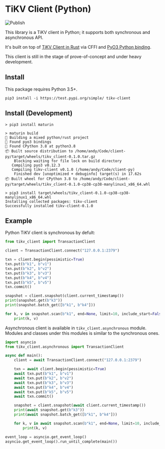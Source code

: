 # TiKV Client (Python)

![Publish](https://github.com/tikv/client-py/workflows/Publish/badge.svg)

This library is a TiKV client in Python; it supports both synchronous and asynchronous API. 

It's built on top of 
[TiKV Client in Rust](https://github.com/tikv/client-rust) via 
CFFI and [PyO3 Python binding](https://github.com/PyO3/pyo3). 

This client is still in the stage of prove-of-concept and under heavy development.

## Install

This package requires Python 3.5+.

```
pip3 install -i https://test.pypi.org/simple/ tikv-client
```

## Install (Development)

```
> pip3 install maturin

> maturin build
🍹 Building a mixed python/rust project
🔗 Found pyo3 bindings
🐍 Found CPython 3.8 at python3.8
📦 Built source distribution to /home/andy/Code/client-py/target/wheels/tikv_client-0.1.0.tar.gz
    Blocking waiting for file lock on build directory
   Compiling pyo3 v0.12.3
   Compiling tikv-client v0.1.0 (/home/andy/Code/client-py)
    Finished dev [unoptimized + debuginfo] target(s) in 17.62s
📦 Built wheel for CPython 3.8 to /home/andy/Code/client-py/target/wheels/tikv_client-0.1.0-cp38-cp38-manylinux1_x86_64.whl

> pip3 install target/wheels/tikv_client-0.1.0-cp38-cp38-manylinux1_x86_64.whl
Installing collected packages: tikv-client
Successfully installed tikv-client-0.1.0
```

## Example

Python TiKV client is synchronous by defult:

```python
from tikv_client import TransactionClient

client = TransactionClient.connect("127.0.0.1:2379")

txn = client.begin(pessimistic=True)
txn.put(b"k1", b"v1")
txn.put(b"k2", b"v2")
txn.put(b"k3", b"v3")
txn.put(b"k4", b"v4")
txn.put(b"k5", b"v5")
txn.commit()

snapshot = client.snapshot(client.current_timestamp())
print(snapshot.get(b"k3"))
print(snapshot.batch_get([b"k1", b"k4"]))

for k, v in snapshot.scan(b"k1", end=None, limit=10, include_start=False):
    print(k, v)
```

Asynchronous client is available in `tikv_client.asynchronous` module. Modules and classes under this modules is similar to the synchronous ones.

```python
import asyncio
from tikv_client.asynchronous import TransactionClient

async def main():
    client = await TransactionClient.connect("127.0.0.1:2379")

    txn = await client.begin(pessimistic=True)
    await txn.put(b"k1", b"v1")
    await txn.put(b"k2", b"v2")
    await txn.put(b"k3", b"v3")
    await txn.put(b"k4", b"v4")
    await txn.put(b"k5", b"v5")
    await txn.commit()

    snapshot = client.snapshot(await client.current_timestamp())
    print(await snapshot.get(b"k3"))
    print(await snapshot.batch_get([b"k1", b"k4"]))

    for k, v in await snapshot.scan(b"k1", end=None, limit=10, include_start=False):
        print(k, v)

event_loop = asyncio.get_event_loop()
asyncio.get_event_loop().run_until_complete(main())
```
